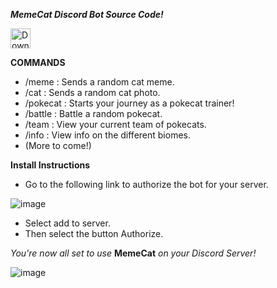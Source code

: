 ***MemeCat Discord Bot Source Code!***

[<img src="https://gist.githubusercontent.com/cxmeel/0dbc95191f239b631c3874f4ccf114e2/raw/download.svg" alt="Download MemeCat Now!" height="32" />](https://discord.com/oauth2/authorize?client_id=1354109080398200864&permissions=2147485696&integration_type=0&scope=bot)


**COMMANDS**
- /meme : Sends a random cat meme.
- /cat : Sends a random cat photo.
- /pokecat : Starts your journey as a pokecat trainer!
- /battle : Battle a random pokecat. 
- /team : View your current team of pokecats. 
- /info : View info on the different biomes.  
- (More to come!)

**Install Instructions**
- Go to the following link to authorize the bot for your server.
  
![image](https://github.com/user-attachments/assets/91e0316e-2fcc-4279-9c57-8ffa11f60949)

- Select add to server.
- Then select the button Authorize.

*You're now all set to use* **MemeCat** *on your Discord Server!*

![image](https://github.com/user-attachments/assets/14609c3e-b304-4f6a-9aa8-5a281b87fe6f)

